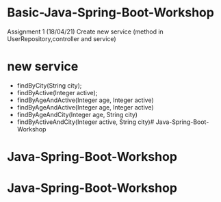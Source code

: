 # Basic-Java-Spring-Boot-Workshop
Assignment 1 (18/04/21)
Create new service (method in UserRepository,controller and service)
# new service
- findByCity(String city);
- findByActive(Integer active);
- findByAgeAndActive(Integer age, Integer active)
- findByAgeAndActive(Integer age, Integer active)
- findByAgeAndCity(Integer age, String city)
- findByActiveAndCity(Integer active, String city)# Java-Spring-Boot-Workshop
# Java-Spring-Boot-Workshop
# Java-Spring-Boot-Workshop
